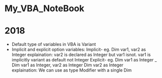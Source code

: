 # My_VBA_NoteBook

# 2018
- Default type of variables in VBA is Variant
- Implicit and explicit option variables:
    Implicit-
      eg. Dim var1, var2 as Integer
      explaination: var2 is declared as Integer but var1 isnot. var1 is implicitly variant as default not Integer 
    Explicit-
      eg. Dim var1 as Integer    _  Dim var1 as Integer, var2 as Integer
          Dim var2 as Integer   
      explaination: We can use as type Modifier with a single Dim    
